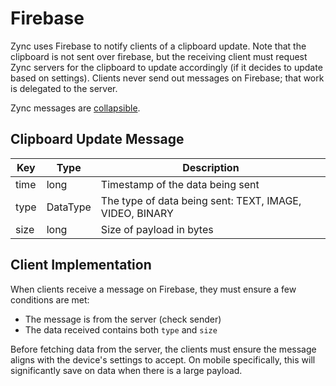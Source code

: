 # Firebase

Zync uses Firebase to notify clients of a clipboard update.
Note that the clipboard is not sent over firebase, but the receiving client must request Zync servers
for the clipboard to update accordingly (if it decides to update based on settings). Clients never send out messages on
Firebase; that work is delegated to the server.

Zync messages are 
[collapsible](https://firebase.google.com/docs/cloud-messaging/concept-options#collapsible_and_non-collapsible_messages).

## Clipboard Update Message

| Key | Type | Description |
| --- | --- | --- |
| time | long | Timestamp of the data being sent |
| type | DataType | The type of data being sent: TEXT, IMAGE, VIDEO, BINARY |
| size | long | Size of payload in bytes |

## Client Implementation

When clients receive a message on Firebase, they must ensure a few conditions are met:
- The message is from the server (check sender)
- The data received contains both `type` and `size`

Before fetching data from the server, the clients must ensure the message aligns with the device's settings to accept. 
On mobile specifically, this will significantly save on data when there is a large payload.
